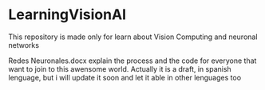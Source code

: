 # LearningVisionAI
This repository is made only for learn about Vision Computing and neuronal networks

Redes Neuronales.docx explain the process and the code for everyone that want to join to this awensome world. 
Actually it is a draft, in spanish lenguage, but i will update it soon and let it able in other lenguages too
